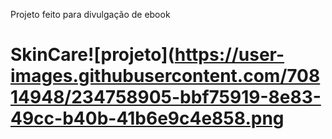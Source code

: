 
Projeto feito para divulgação de ebook

# SkinCare![projeto](https://user-images.githubusercontent.com/70814948/234758905-bbf75919-8e83-49cc-b40b-41b6e9c4e858.png
